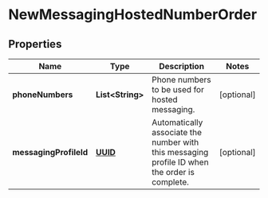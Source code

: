 # NewMessagingHostedNumberOrder

## Properties
Name | Type | Description | Notes
------------ | ------------- | ------------- | -------------
**phoneNumbers** | **List&lt;String&gt;** | Phone numbers to be used for hosted messaging. |  [optional]
**messagingProfileId** | [**UUID**](UUID.md) | Automatically associate the number with this messaging profile ID when the order is complete. |  [optional]
